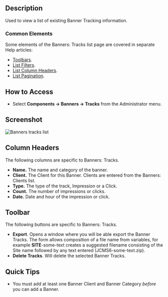 <!-- Filename: Help4.x:Banners:_Tracks / Display title: Banners: Tracks -->

## Description

Used to view a list of existing Banner Tracking information.

### Common Elements

Some elements of the Banners: Tracks list page are covered in separate 
Help articles:

* [Toolbars](jdocmanual?article=help/common-elements/toolbars "").
* [List Filters](jdocmanual?article=help/common-elements/list-filters "").
* [List Column Headers](jdocmanual?article=help/common-elements/list-column-headers "").
* [List Pagination](jdocmanual?article=help/common-elements/list-pagination "").

## How to Access

- Select **Components → Banners → Tracks** from the Administrator menu.

## Screenshot

![Banners tracks list](../../../en/images/banners/banners-tracks-list.png)

## Column Headers

The following columns are specific to Banners: Tracks.

- **Name.** The name and category of the banner.
- **Client.** The Client for this Banner. Clients are entered from the
  Banners: Clients list.
- **Type.** The type of the track, Impression or a Click.
- **Count.** The number of impressions or clicks.
- **Date.** Date and hour of the impression or click.

## Toolbar

The following buttons are specific to Banners: Tracks.

- **Export**. Opens a window where you will be able export the Banner Tracks.
  The form allows composition of a file name from variables, for example
  __SITE__-some-text creates a suggested filename consisting of the Site name
  followed by any text entered (JCMS6-some-text.zip).
- **Delete Tracks**. Will delete the selected Banner Tracks.

## Quick Tips

- You must add at least one Banner Client and Banner Category *before*
  you can add a Banner.
